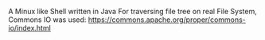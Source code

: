 A Minux like Shell written in Java
For traversing file tree on real File System, Commons IO was used: https://commons.apache.org/proper/commons-io/index.html
